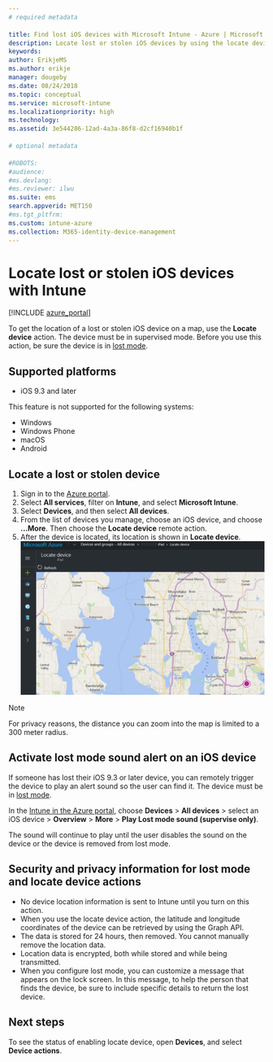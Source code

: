 ```yaml
---
# required metadata

title: Find lost iOS devices with Microsoft Intune - Azure | Microsoft Docs
description: Locate lost or stolen iOS devices by using the locate device feature in Microsoft Intune. Get details on security and privacy information when using the locate device action.
keywords:
author: ErikjeMS
ms.author: erikje
manager: dougeby
ms.date: 08/24/2018
ms.topic: conceptual
ms.service: microsoft-intune
ms.localizationpriority: high
ms.technology:
ms.assetid: 3e544286-12ad-4a3a-86f8-d2cf16940b1f

# optional metadata

#ROBOTS:
#audience:
#ms.devlang:
#ms.reviewer: ilwu
ms.suite: ems
search.appverid: MET150
#ms.tgt_pltfrm:
ms.custom: intune-azure
ms.collection: M365-identity-device-management
---
```


# Locate lost or stolen iOS devices with Intune

[!INCLUDE [azure_portal](./includes/azure_portal.md)]

To get the location of a lost or stolen iOS device on a map, use the **Locate device** action. The device must be in supervised mode. Before you use this action, be sure the device is in [lost mode](device-lost-mode.md).

## Supported platforms

- iOS 9.3 and later

This feature is not supported for the following systems: 
- Windows
- Windows Phone
- macOS
- Android

## Locate a lost or stolen device

1. Sign in to the [Azure portal](https://portal.azure.com).
2. Select **All services**, filter on **Intune**, and select **Microsoft Intune**.
3. Select **Devices**, and then select **All devices**.
4. From the list of devices you manage, choose an iOS device, and choose **...More**. Then choose the **Locate device** remote action.
5. After the device is located, its location is shown in **Locate device**.
	![Screenshot of Locate device using Intune in Azure](./media/locate-device.png)

>[!NOTE]
>For privacy reasons, the distance you can zoom into the map is limited to a 300 meter radius.

## Activate lost mode sound alert on an iOS device

If someone has lost their iOS 9.3 or later device, you can remotely trigger the device to play an alert sound so the user can find it. The device must be in [lost mode](device-lost-mode.md).

In the [Intune in the Azure portal](https://aka.ms/intuneportal), choose **Devices** > **All devices** > select an iOS device > **Overview** > **More** > **Play Lost mode sound (supervise only)**.

The sound will continue to play until the user disables the sound on the device or the device is removed from lost mode.


## Security and privacy information for lost mode and locate device actions
- No device location information is sent to Intune until you turn on this action.
- When you use the locate device action, the latitude and longitude coordinates of the device can be retrieved by using the Graph API.
- The data is stored for 24 hours, then removed. You cannot manually remove the location data.
- Location data is encrypted, both while stored and while being transmitted.
- When you configure lost mode, you can customize a message that appears on the lock screen. In this message, to help the person that finds the device, be sure to include specific details to return the lost device.

## Next steps

To see the status of enabling locate device, open **Devices**, and select **Device actions**.
